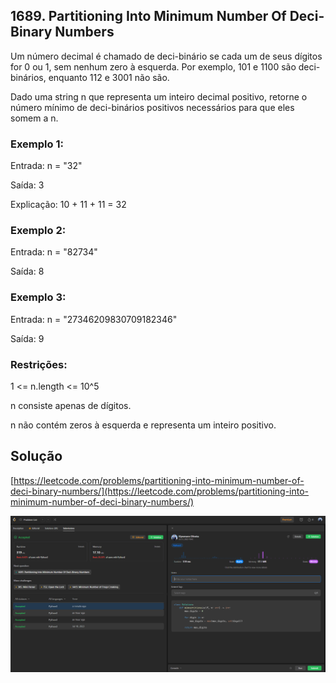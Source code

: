 ## 1689. Partitioning Into Minimum Number Of Deci-Binary Numbers
Um número decimal é chamado de deci-binário se cada um de seus dígitos for 0 ou 1, sem nenhum zero à esquerda. Por exemplo, 101 e 1100 são deci-binários, enquanto 112 e 3001 não são.

Dado uma string n que representa um inteiro decimal positivo, retorne o número mínimo de deci-binários positivos necessários para que eles somem a n.

### Exemplo 1:
Entrada: n = "32"

Saída: 3

Explicação: 10 + 11 + 11 = 32

### Exemplo 2:
Entrada: n = "82734"

Saída: 8

### Exemplo 3:
Entrada: n = "27346209830709182346"

Saída: 9

### Restrições:
1 <= n.length <= 10^5

n consiste apenas de dígitos.

n não contém zeros à esquerda e representa um inteiro positivo.

## Solução
[https://leetcode.com/problems/partitioning-into-minimum-number-of-deci-binary-numbers/](https://leetcode.com/problems/partitioning-into-minimum-number-of-deci-binary-numbers/)

![solucao_Klyssmann](../assets/1689.PNG)